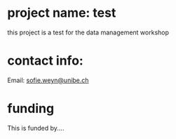 # project name: test
this project is a test for the data management workshop
# contact info:
Email: sofie.weyn@unibe.ch
# funding
This is funded by.... 
